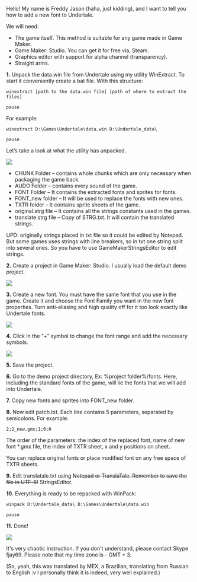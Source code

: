 Hello! My name is Freddy Jason (haha, just kidding), and I want to tell you how to add a new font to Undertale.

We will need:
- The game itself. This method is suitable for any game made in Game Maker.
- Game Maker: Studio. You can get it for free via, Steam.
- Graphics editor with support for alpha channel (transparency).
- Straight arms.

**1\.** Unpack the data.win file from Undertale using my utility WinExtract. To start it conveniently create a bat file. With this structure:

`winextract [path to the data.win file] [path of where to extract the files]`

`pause`

For example:

`winextract D:\Games\Undertale\data.win D:\Undertale_data\`

`pause`

Let’s take a look at what the utility has unpacked.

![](http://i74.fastpic.ru/big/2016/0126/ad/076f73117b0cb79aa3f19c4ace28b4ad.png)

- CHUNK Folder – contains whole chunks which are only necessary when packaging the game back.
- AUDO Folder – contains every sound of the game.
- FONT Folder – It contains the extracted fonts and sprites for fonts.
- FONT_new folder – It will be used to replace the fonts with new ones.
- TXTR folder – It contains sprite sheets of the game.
- original.strg file – It contains all the strings constants used in the games.
- translate.strg file – Copy of STRG.txt. It will contain the translated strings.

UPD: originally strings placed in txt file so it could be edited by Notepad. But some games uses strings with line breakers, so in txt one string split into several ones. So you have to use GameMakerStringsEditor to edit strings.

**2\.** Create a project in Game Maker: Studio. I usually load the default demo project.

![](http://i75.fastpic.ru/big/2016/0126/42/4bc0beb7ad4dba9635259fa4c5ba9142.png)

**3\.** Create a new font. You must have the same font that you use in the game. Create it and choose the Font Family you want in the new font properties. Turn anti-aliasing and high quality off for it too look exactly like Undertale fonts.

![](http://i74.fastpic.ru/big/2016/0126/1c/91b432f2e3f1db38862cd2f08d9b441c.png)

**4\.** Click in the “+” symbol to change the font range and add the necessary symbols.

![](http://i74.fastpic.ru/big/2016/0126/bd/3207bea57be86c8d2d1e38e89a7482bd.png)

**5\.** Save the project.

**6\.** Go to the demo project directory, Ex: %project folder%/fonts. Here, including the standard fonts of the game, will lie the fonts that we will add into Undertale.

**7\.** Copy new fonts and sprites into FONT_new folder.

**8\.** Now edit patch.txt.
Each line contains 5 parameters, separated by semicolons. For example:

`2;2_new.gmx;1;0;0`

The order of the parameters: the index of the replaced font, name of new font *.gmx file, the index of TXTR sheet, x and y positions on sheet.

You can replace original fonts or place modified font on any free space of TXTR sheets.

**9\.** Edit translatale.txt using ~~Notepad or TranslaTale. Remember to save the file in UTF-8!~~ StringsEditor.

**10\.** Everything is ready to be repacked with WinPack:

`winpack D:\Undertale_data\ D:\Games\Undertale\data.win`

`pause`

**11\.** Done!

![](http://i67.fastpic.ru/big/2016/0126/cc/6d8bd12b95960ae7c07aafd5b4090ecc.png)

It's very chaotic instruction. If you don't understand, please contact Skype fjay69. Please note that my time zone is - GMT + 3.

(So, yeah, this was translated by MEX, a Brazilian, translating from Russian to English :v I personally think it is indeed, very well explained.)
